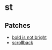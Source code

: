 # st

## Patches

- [bold is not bright](https://st.suckless.org/patches/bold-is-not-bright/)
- [scrollback](https://st.suckless.org/patches/scrollback/)
